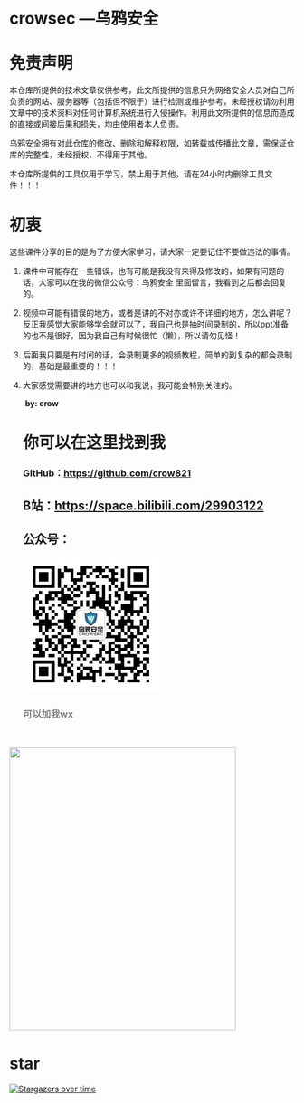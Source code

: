 # crowsec —乌鸦安全

# 免责声明

本仓库所提供的技术文章仅供参考，此文所提供的信息只为网络安全人员对自己所负责的网站、服务器等（包括但不限于）进行检测或维护参考，未经授权请勿利用文章中的技术资料对任何计算机系统进行入侵操作。利用此文所提供的信息而造成的直接或间接后果和损失，均由使用者本人负责。

乌鸦安全拥有对此仓库的修改、删除和解释权限，如转载或传播此文章，需保证仓库的完整性，未经授权，不得用于其他。

本仓库所提供的工具仅用于学习，禁止用于其他，请在24小时内删除工具文件！！！

# 初衷

这些课件分享的目的是为了方便大家学习，请大家一定要记住不要做违法的事情。

1. 课件中可能存在一些错误，也有可能是我没有来得及修改的，如果有问题的话，大家可以在我的微信公众号：乌鸦安全  里面留言，我看到之后都会回复的。

2. 视频中可能有错误的地方，或者是讲的不对亦或许不详细的地方，怎么讲呢？反正我感觉大家能够学会就可以了，我自己也是抽时间录制的，所以ppt准备的也不是很好，因为我自己有时候很忙（懒），所以请勿见怪！

3. 后面我只要是有时间的话，会录制更多的视频教程，简单的到复杂的都会录制的，基础是最重要的！！！

4. 大家感觉需要讲的地方也可以和我说，我可能会特别关注的。

   ​                                                                                                                                                          **by: crow**
   
   
   
   # 你可以在这里找到我
   
   ### GitHub：https://github.com/crow821
   
   ## B站：https://space.bilibili.com/29903122
   
   ## 公众号：
   
   <img src="crowsec.jpg" width="50%" height="50%" />
   
   ### <font color="gray">可以加我wx</font>
   
   ​          

<img src="Wetchat.jpeg"  height="500" width="400"  />

# star

[![Stargazers over time](https://starchart.cc/crow821/crowsec.svg)](https://starchart.cc/crow821/crowsec) 
